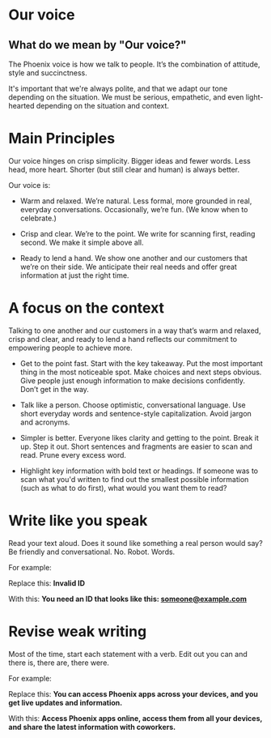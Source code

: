 # Our voice

## What do we mean by "Our voice?"
The Phoenix voice is how we talk to people. It’s the combination of attitude, style and succinctness.

It's important that we're always polite, and that we adapt our tone depending on the situation. We must be serious, empathetic, and even light-hearted depending on the situation and context.

# Main Principles

Our voice hinges on crisp simplicity. Bigger ideas and fewer words. Less head, more heart. Shorter (but still clear and human) is always better.

Our voice is:

* Warm and relaxed. We’re natural. Less formal, more grounded in real, everyday conversations. Occasionally, we’re fun. (We know when to celebrate.)

* Crisp and clear. We’re to the point. We write for scanning first, reading second. We make it simple above all.

* Ready to lend a hand. We show one another and our customers that we’re on their side. We anticipate their real needs and offer great information at just the right time.

# A focus on the context

Talking to one another and our customers in a way that’s warm and relaxed, crisp and clear, and ready to lend a hand reflects our commitment to empowering people to achieve more.

* Get to the point fast. Start with the key takeaway. Put the most important thing in the most noticeable spot. Make choices and next steps obvious. Give people just enough information to make decisions confidently. Don’t get in the way.

* Talk like a person. Choose optimistic, conversational language. Use short everyday words and sentence-style capitalization. Avoid jargon and acronyms.

* Simpler is better. Everyone likes clarity and getting to the point. Break it up. Step it out. Short sentences and fragments are easier to scan and read. Prune every excess word.

* Highlight key information with bold text or headings. If someone was to scan what you'd written to find out the smallest possible information (such as what to do first), what would you want them to read?

# Write like you speak

Read your text aloud. Does it sound like something a real person would say? Be friendly and conversational. No. Robot. Words. 

For example:

Replace this: **Invalid ID**

With this: **You need an ID that looks like this: someone@example.com**

# Revise weak writing

Most of the time, start each statement with a verb. Edit out you can and there is, there are, there were. 

For example:

Replace this: **You can access Phoenix apps across your devices, and you get live updates and information.**

With this: **Access Phoenix apps online, access them from all your devices, and share the latest information with coworkers.**
